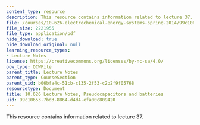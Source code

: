 ```yaml
---
content_type: resource
description: This resource contains information related to lecture 37.
file: /courses/10-626-electrochemical-energy-systems-spring-2014/99c106537bd38864d4d4efa00c809420_MIT10_626S14_S11lec37.pdf
file_size: 2221955
file_type: application/pdf
hide_download: true
hide_download_original: null
learning_resource_types:
- Lecture Notes
license: https://creativecommons.org/licenses/by-nc-sa/4.0/
ocw_type: OCWFile
parent_title: Lecture Notes
parent_type: CourseSection
parent_uid: b06bfa4c-51cb-c135-2f53-c2b2f9f05768
resourcetype: Document
title: 10.626 Lecture Notes, Pseudocapacitors and batteries
uid: 99c10653-7bd3-8864-d4d4-efa00c809420
---
```

This resource contains information related to lecture 37.